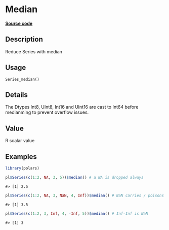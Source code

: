 

# Median

[**Source code**](https://github.com/pola-rs/r-polars/tree/1fd6c01b862685c50e295d9b2ef690a69c3a7963/R/series__series.R#L623)

## Description

Reduce Series with median

## Usage

<pre><code class='language-R'>Series_median()
</code></pre>

## Details

The Dtypes Int8, UInt8, Int16 and UInt16 are cast to Int64 before
medianming to prevent overflow issues.

## Value

R scalar value

## Examples

``` r
library(polars)

pl$Series(c(1:2, NA, 3, 5))$median() # a NA is dropped always
```

    #> [1] 2.5

``` r
pl$Series(c(1:2, NA, 3, NaN, 4, Inf))$median() # NaN carries / poisons
```

    #> [1] 3.5

``` r
pl$Series(c(1:2, 3, Inf, 4, -Inf, 5))$median() # Inf-Inf is NaN
```

    #> [1] 3

